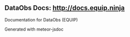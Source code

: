 ## DataObs Docs: http://docs.equip.ninja

Documentation for DataObs (EQUIP)

Generated with meteor-jsdoc
